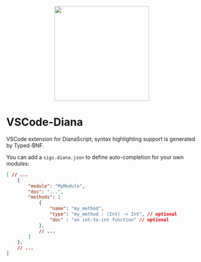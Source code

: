 <p align="center">
<img width="250px" src="https://raw.githubusercontent.com/thautwarm/DianaScript/master/static/static.png"/>
</p>

# VSCode-Diana

VSCode extension for DianaScript; syntax highlighting support is generated by Typed-BNF.

You can add a `sigs.diana.json` to define auto-completion for your own modules:

```json
[ // ...
	{
        "module": "MyModule",
        "doc": "...",
        "methods": [
            {
                "name": "my_method",
				"type": "my_method : (Int) -> Int", // optional
				"doc" : "an int-to-int function" // optional
            },
			// ...
        ]
    },
	// ...
]
```
